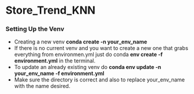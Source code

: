 # Store_Trend_KNN

### Setting Up the Venv
- Creating a new venv __conda create -n your_env_name__
- If there is no current venv and you want to create a new one that grabs everything from environmen.yml just do conda __env create -f environment.yml__ in the terminal.
- To update an already existing venv do __conda env update -n your_env_name -f environment.yml__
- Make sure the directory is correct and also to replace your_env_name with the name desired.
